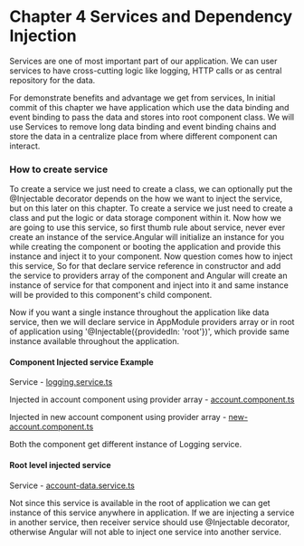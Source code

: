 # Chapter 4 Services and Dependency Injection
Services are one of most important part of our application. We can user services to have cross-cutting logic like 
logging, HTTP calls or as central repository for the data. 

For demonstrate benefits and advantage we get from services, In initial commit of this chapter we have application
which use the data binding and event binding to pass the data and stores into root component class. We will use
Services to remove long data binding and event binding chains and store the data in a centralize place from where 
different component can interact.

### How to create service
To create a service we just need to create a class, we can optionally put the @Injectable decorator depends on the
how we want to inject the service, but on this later on this chapter. To create a service we just need to create
a class and put the logic or data storage component within it. Now how we are going to use this service, so first
thumb rule about service, never ever create an instance of the service.Angular will initialize an instance for you 
while creating the component or booting the application and provide this instance and inject it to your component.
Now question comes how to inject this service, So for that declare service reference in constructor and 
add the service to providers array of the component and Angular will create an instance of service for that component
and inject into it and same instance will be provided to this component's child component.

Now if you want a single instance throughout the application like data service, then we will declare service in AppModule
providers array or in root of application using  '@Injectable({providedIn: 'root'})', which provide same instance 
available throughout the application.

#### Component Injected service Example 
Service - [logging.service.ts](src/app/logging.service.ts)


Injected in account component using provider array - [account.component.ts](src/app/account/account.component.ts)


Injected in new account component using provider array - [new-account.component.ts](src/app/new-account/new-account.component.ts)


Both the component get different instance of Logging service. 

#### Root level injected service
Service - [account-data.service.ts](src/app/account-data.service.ts)


Not since this service is available in the root of application we can get instance of this service anywhere in application.
If we are injecting a service in another service, then receiver service should use @Injectable decorator, otherwise Angular
will not able to inject one service into another service.
 
